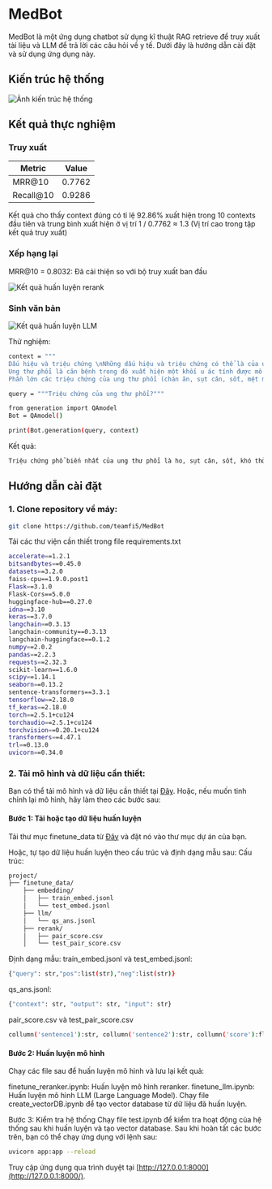 # MedBot
MedBot là một ứng dụng chatbot sử dụng kĩ thuật RAG retrieve để truy xuất tài liệu và LLM để trả lời các câu hỏi về y tế. Dưới đây là hướng dẫn cài đặt và sử dụng ứng dụng này.

## Kiến trúc hệ thống

![Ảnh kiến trúc hệ thống](https://ibb.co/Jm4rkV4)

## Kết quả thực nghiệm
### Truy xuất

| Metric      | Value   |
|-------------|---------|
| MRR@10      | 0.7762  |
| Recall@10   | 0.9286  |
Kết quả cho thấy context đúng có tỉ lệ 92.86% xuất hiện trong 10 contexts đầu tiên và trung bình xuất hiện ở vị trí 1 / 0.7762 ≈ 1.3 (Vị trí cao trong tập kết quả truy xuất)

### Xếp hạng lại
MRR@10 = 0.8032: Đã cải thiện so với bộ truy xuất ban đầu

![Kết quả huấn luyện rerank](https://ibb.co/27FhpGs)

### Sinh văn bản
![Kết quả huấn luyện LLM](https://ibb.co/gdNvKHM)

Thử nghiệm:
```bash
context = """
Dấu hiệu và triệu chứng \nNhững dấu hiệu và triệu chứng có thể là của ung thư phổi bao gồm:\nTriệu chứng về đường hô hấp: ho, ho ra máu, thở khò khè, khó thở\nTriệu chứng toàn thân: sụt cân, mệt mỏi, sốt, móng tay dùi trống\nTriệu chứng do ung thư chèn ép nhiều sang các cơ quan kề bên: đau ngực, đau xương, tắc nghẽn tĩnh mạch chủ trên, khó nuốt\nNếu ung thư phát triển ở đường thở, nó có thể chặn dòng khí lưu thông, gây ra chứng khó thở. Sự cản trở này có thể dẫn tới việc tích lũy chất bài tiết phía sau chỗ tắc, qua đó mở đường cho viêm phổi.'
Ung thư phổi là căn bệnh trong đó xuất hiện một khối u ác tính được mô tả qua sự tăng sinh tế bào không thể kiểm soát trong các mô phổi. Nếu người bệnh không được điều trị, sự tăng trưởng tế bào  này có thể lan ra ngoài phổi  đến các mô hoặc bộ phận khác của cơ thể, quá trình này gọi là di căn. Hầu hết các loại ung thư khởi nguồn từ trong phổi (ung thư phổi nguyên phát) là ung thư biểu mô,. Ung thư phổi được chia làm hai loại chính là ung thư phổi tế bào nhỏ (SCLC) và ung thư phổi không phải tế bào nhỏ (NSCLC). Triệu chứng phổ biến nhất của căn bệnh này là ho (bao gồm cả ho ra máu), sụt cân, khó thở, và đau ngực.',
Phần lớn các triệu chứng của ung thư phổi (chán ăn, sụt cân, sốt, mệt mỏi) là không đặc biệt. Đối với nhiều người, vào thời điểm họ phát hiện ra những dấu hiệu bệnh tật và đi tìm sự chăm sóc y tế, khối u đã lan ra ngoài địa điểm khởi phát. Các triệu chứng có thể báo hiệu quá trình di căn đã xuất hiện bao gồm sụt cân, đau xương và các triệu chứng về thần kinh (đau đầu, ngất xỉu, co giật, yếu chi). Những địa điểm khối u lan sang thường gặp đó là não, xương, tuyến thượng thận, lá phổi còn lại, gan, màng ngoài tim, và thận. Khoảng 10% số ca ung thư phổi không thấy những triệu chứng khi chẩn đoán, những trường hợp này bệnh tình cờ phát hiện nhờ việc chụp X quang ngực định kỳ.\n Nguyên nhân'"""

query = """Triệu chứng của ung thư phổi?"""

from generation import QAmodel
Bot = QAmodel()

print(Bot.generation(query, context)
```
Kết quả:
```bash
Triệu chứng phổ biến nhất của ung thư phổi là ho, sụt cân, sốt, khó thở, và đau ngực. Ngoài ra, các triệu chứng có thể bao gồm sụt cân, đau xương, và các triệu chứng về thần kinh. Những địa điểm khối u lan sang thường gặp là não, xương, tuyến thượng thận, lá phổi còn lại, gan, màng ngoài tim, và thận. Khoảng 10% số ca ung thư phổi không thấy những triệu chứng khi chẩn đoán. Chẩn đoán ung thư phổi thường bắt đầu bằng chụp X quang ngực định kỳ. 
```


## Hướng dẫn cài đặt
### 1. Clone repository về máy:

```bash
git clone https://github.com/teamfi5/MedBot
```

Tải các thư viện cần thiết trong file requirements.txt
```bash
accelerate==1.2.1
bitsandbytes==0.45.0
datasets==3.2.0
faiss-cpu==1.9.0.post1
Flask==3.1.0
Flask-Cors==5.0.0
huggingface-hub==0.27.0
idna==3.10
keras==3.7.0
langchain==0.3.13
langchain-community==0.3.13
langchain-huggingface==0.1.2
numpy==2.0.2
pandas==2.2.3
requests==2.32.3
scikit-learn==1.6.0
scipy==1.14.1
seaborn==0.13.2
sentence-transformers==3.3.1
tensorflow==2.18.0
tf_keras==2.18.0
torch==2.5.1+cu124
torchaudio==2.5.1+cu124
torchvision==0.20.1+cu124
transformers==4.47.1
trl==0.13.0
uvicorn==0.34.0
```
### 2. Tải mô hình và dữ liệu cần thiết:

Bạn có thể tải mô hình và dữ liệu cần thiết tại [Đây](https://drive.google.com/drive/folders/1m6Fvrng_7A3EnCEw5fDfU-gm1Ek_YAa8?usp=drive_link).
Hoặc, nếu muốn tinh chỉnh lại mô hình, hãy làm theo các bước sau:
#### Bước 1: Tải hoặc tạo dữ liệu huấn luyện
Tải thư mục finetune_data từ [Đây](https://drive.google.com/drive/folders/1flZiE7zGSTTW63ZBzhmMVe65R7h-o8PN?usp=sharing) và đặt nó vào thư mục dự án của bạn.

Hoặc, tự tạo dữ liệu huấn luyện theo cấu trúc và định dạng mẫu sau:
Cấu trúc:
```markdown
project/
├── finetune_data/
    ├── embedding/
    │   ├── train_embed.jsonl
    │   └── test_embed.jsonl
    ├── llm/
    │   └── qs_ans.jsonl
    ├── rerank/
    │   ├── pair_score.csv
    │   └── test_pair_score.csv
```
Định dạng mẫu:
train_embed.jsonl và test_embed.jsonl:
```bash
{"query": str,"pos":list(str),"neg":list(str)}
```
qs_ans.jsonl:
```bash
{"context": str, "output": str, "input": str}
```

pair_score.csv và test_pair_score.csv
```bash
collumn('sentence1'):str, collumn('sentence2'):str, collumn('score'):float
```

#### Bước 2: Huấn luyện mô hình
Chạy các file sau để huấn luyện mô hình và lưu lại kết quả:

finetune_reranker.ipynb: Huấn luyện mô hình reranker.
finetune_llm.ipynb: Huấn luyện mô hình LLM (Large Language Model).
Chạy file create_vectorDB.ipynb để tạo vector database từ dữ liệu đã huấn luyện.

Bước 3: Kiểm tra hệ thống
Chạy file test.ipynb để kiểm tra hoạt động của hệ thống sau khi huấn luyện và tạo vector database.
Sau khi hoàn tất các bước trên, bạn có thể chạy ứng dụng với lệnh sau:

```bash
uvicorn app:app --reload
```
Truy cập ứng dụng qua trình duyệt tại [http://127.0.0.1:8000](http://127.0.0.1:8000/).



         
   
                   

